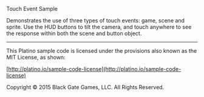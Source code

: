 Touch Event Sample

Demonstrates the use of three types of touch events: game, scene and sprite. Use the HUD buttons to tilt the camera, and touch anywhere to see the response within both the scene and button object.

----------------------------------
This Platino sample code is licensed under the provisions also known as the MIT License, as shown:

[http://platino.io/sample-code-license](http://platino.io/sample-code-license)

Copyright © 2015 Black Gate Games, LLC. All Rights Reserved.
